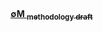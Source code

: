 # &nbsp;

#### [∅M <sub>methodology <strike>draft</strike></sub>](https://methodology.thearchitect.workers.dev/)
